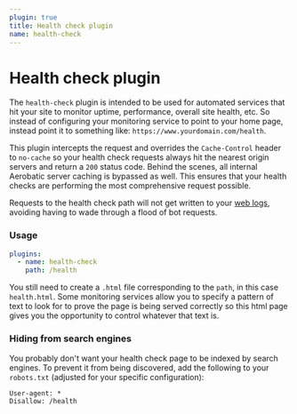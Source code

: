 ```yaml
---
plugin: true
title: Health check plugin
name: health-check
---
```


# Health check plugin

The `health-check` plugin is intended to be used for automated services that hit your site to monitor uptime, performance, overall site health, etc. So instead of configuring your monitoring service to point to your home page, instead point it to something like: `https://www.yourdomain.com/health`.

This plugin intercepts the request and overrides the `Cache-Control` header to `no-cache` so your health check requests always hit the nearest origin servers and return a `200` status code. Behind the scenes, all internal Aerobatic server caching is bypassed as well. This ensures that your health checks are performing the most comprehensive request possible.

Requests to the health check path will not get written to your [web logs](/docs/overview#weblogs), avoiding having to wade through a flood of bot requests.

### Usage

```yaml
plugins:
  - name: health-check
    path: /health
```

You still need to create a `.html` file corresponding to the `path`, in this case `health.html`. Some monitoring services allow you to specify a pattern of text to look for to prove the page is being served correctly so this html page gives you the opportunity to control whatever that text is.

### Hiding from search engines

You probably don't want your health check page to be indexed by search engines. To prevent it from being discovered, add the following to your `robots.txt` (adjusted for your specific configuration):

```text
User-agent: *
Disallow: /health
```
